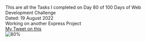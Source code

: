 
This are all the Tasks I completed on Day 80 of 100 Days of Web Development Challenge<br>
Dated: 19 August 2022<br>
Working on another Express Project<br>
[My Tweet on this](https://twitter.com/Saurav_Navdhare/status/1560912232313004032)<br>
![80%](https://progress-bar.dev/80)<br>